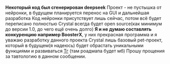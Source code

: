 **Некоторый код был сгенерирован deepseek**
Проект - не пустышка от нейронки, в будущем планируется перенос на GUI и дальнейшая разработка
Код нейронки присутствует лишь сейчас, потом всё будет переписано полностью
Crystal всегда будет open source(как минимум до версии 1.0, до чего ещё очень долго)
**Я и не думаю составлять конкуренцию например BoosterX**, у них прекрасная программа и я уважаю разработку данного проекта
Crystal лишь базовый pet-проект, который в будущем(я надеюсь) будет обрастать уникальными функциями и развиваться
[Тг]('https://t.me/crystal') (там роадмапа будет мб)
Прошу прощения за тавтологию в данном сообщении.